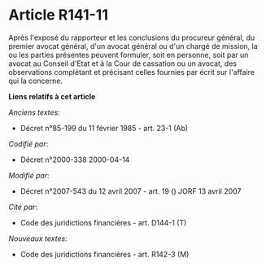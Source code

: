 # Article R141-11

Après l'exposé du rapporteur et les conclusions du procureur général, du premier avocat général, d'un avocat général ou d'un
chargé de mission, la ou les parties présentes peuvent formuler, soit en personne, soit par un avocat au Conseil d'Etat et à
la Cour de cassation ou un avocat, des observations complétant et précisant celles fournies par écrit sur l'affaire qui la
concerne.

**Liens relatifs à cet article**

_Anciens textes_:

  - Décret n°85-199 du 11 février 1985 - art. 23-1 (Ab)

_Codifié par_:

  - Décret n°2000-338 2000-04-14

_Modifié par_:

  - Décret n°2007-543 du 12 avril 2007 - art. 19 () JORF 13 avril 2007

_Cité par_:

  - Code des juridictions financières - art. D144-1 (T)

_Nouveaux textes_:

  - Code des juridictions financières - art. R142-3 (M)
